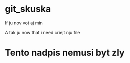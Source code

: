 # git_skuska
If ju nov vot aj min

A tak ju now that i need criejt nju file 

<h1>Tento nadpis nemusi byt zly</h1>

